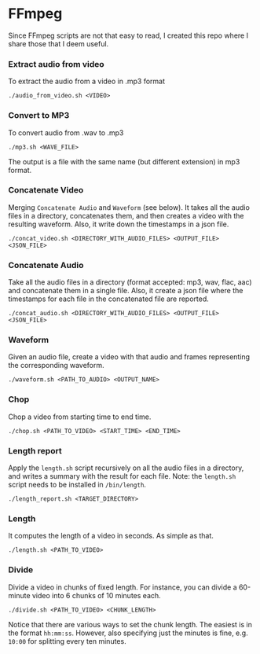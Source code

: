 # FFmpeg

Since FFmpeg scripts are not that easy to read, I created this repo where I share those that I deem useful. 

### Extract audio from video

To extract the audio from a video in .mp3 format

```
./audio_from_video.sh <VIDEO>
```

### Convert to MP3

To convert audio from .wav to .mp3 

```
./mp3.sh <WAVE_FILE>
```
The output is a file with the same name (but different extension) in mp3 format. 

### Concatenate Video

Merging `Concatenate Audio` and `Waveform` (see below). It takes all the audio files in a directory, concatenates them, and then creates a video with the resulting waveform. 
Also, it write down the timestamps in a json file. 

```
./concat_video.sh <DIRECTORY_WITH_AUDIO_FILES> <OUTPUT_FILE> <JSON_FILE>
```

### Concatenate Audio

Take all the audio files in a directory (format accepted: mp3, wav, flac, aac) and concatenate them in a single file. Also, it create a json file where the timestamps
for each file in the concatenated file are reported. 

```
./concat_audio.sh <DIRECTORY_WITH_AUDIO_FILES> <OUTPUT_FILE> <JSON_FILE>
```

### Waveform

Given an audio file, create a video with that audio and frames representing the corresponding waveform. 

```
./waveform.sh <PATH_TO_AUDIO> <OUTPUT_NAME>
```

### Chop

Chop a video from starting time to end time. 

```
./chop.sh <PATH_TO_VIDEO> <START_TIME> <END_TIME>

```

### Length report

Apply the `length.sh` script recursively on all the audio files in a directory, and writes a summary with the result for each file. Note: the `length.sh` script needs to be installed in `/bin/length`. 

```
./length_report.sh <TARGET_DIRECTORY>
```

### Length

It computes the length of a video in seconds. As simple as that. 

```
./length.sh <PATH_TO_VIDEO>
```

### Divide

Divide a video in chunks of fixed length. For instance, you can divide a 60-minute video into 6 chunks of 10 minutes each. 

```
./divide.sh <PATH_TO_VIDEO> <CHUNK_LENGTH>
```

Notice that there are various ways to set the chunk length. The easiest is in the format `hh:mm:ss`. However, also specifying just the minutes is fine, e.g. `10:00` for splitting every ten minutes. 